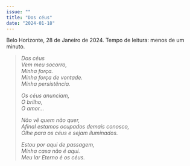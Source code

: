 ```yaml
---
issue: ""
title: "Dos céus"
date: "2024-01-18"
---
```


Belo Horizonte, 28 de Janeiro de 2024. 
Tempo de leitura: menos de um minuto.

> _Dos céus_  
> _Vem meu socorro,_  
> _Minha força._  
> _Minha força de vontade._  
> _Minha persistência._
> 
> _Os céus anunciam,_  
> _O brilho,_  
> _O amor…_
> 
> _Não vê quem não quer,_  
> _Afinal estamos ocupados demais conosco,_  
> _Olhe para os céus e sejam iluminados._
> 
> _Estou por aqui de passagem,_  
> _Minha casa não é aqui._  
> _Meu lar Eterno é os céus._
